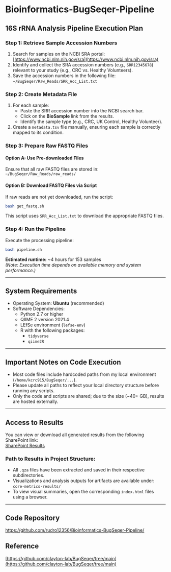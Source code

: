 # Bioinformatics-BugSeqer-Pipeline

## 16S rRNA Analysis Pipeline Execution Plan

### Step 1: Retrieve Sample Accession Numbers
1. Search for samples on the NCBI SRA portal: [https://www.ncbi.nlm.nih.gov/sra](https://www.ncbi.nlm.nih.gov/sra)
2. Identify and collect the SRA accession numbers (e.g., `SRR12345678`) relevant to your study (e.g., CRC vs. Healthy Volunteers).
3. Save the accession numbers in the following file:  
   `~/BugSeqer/Raw_Reads/SRR_Acc_List.txt`

### Step 2: Create Metadata File
1. For each sample:
   - Paste the SRR accession number into the NCBI search bar.
   - Click on the **BioSample** link from the results.
   - Identify the sample type (e.g., CRC, UK Control, Healthy Volunteer).
2. Create a `metadata.tsv` file manually, ensuring each sample is correctly mapped to its condition.

### Step 3: Prepare Raw FASTQ Files

#### Option A: Use Pre-downloaded Files
Ensure that all raw FASTQ files are stored in:  
`~/BugSeqer/Raw_Reads/raw_reads/`

#### Option B: Download FASTQ Files via Script
If raw reads are not yet downloaded, run the script:

```bash
bash get_fastq.sh
```

This script uses `SRR_Acc_List.txt` to download the appropriate FASTQ files.

### Step 4: Run the Pipeline
Execute the processing pipeline:

```bash
bash pipeline.sh
```

**Estimated runtime:** ~4 hours for 153 samples  
*(Note: Execution time depends on available memory and system performance.)*

---

## System Requirements
- Operating System: **Ubuntu** (recommended)
- Software Dependencies:
  - Python 2.7 or higher
  - QIIME 2 version 2021.4
  - LEfSe environment (`lefse-env`)
  - R with the following packages:
    - `tidyverse`
    - `qiime2R`

---

## Important Notes on Code Execution
- Most code files include hardcoded paths from my local environment (`/home/kcrc915/BugSeqer/...`).
- Please update all paths to reflect your local directory structure before running any scripts.
- Only the code and scripts are shared; due to the size (~40+ GB), results are hosted externally.

---

## Access to Results
You can view or download all generated results from the following SharePoint link:  
[SharePoint Results](https://kansas-my.sharepoint.com/:u:/g/personal/k164c194_home_ku_edu/EcEaULqySmhGn1ldC63j1kABD1eaEkIUOfN0UlhzHLhypg?e=f78h1K)

### Path to Results in Project Structure:
- All `.qza` files have been extracted and saved in their respective subdirectories.
- Visualizations and analysis outputs for artifacts are available under: `core-metrics-results/`
- To view visual summaries, open the corresponding `index.html` files using a browser.

---

## Code Repository
https://github.com/rudro12356/Bioinformatics-BugSeqer-Pipeline/

## Reference
[https://github.com/clayton-lab/BugSeqer/tree/main](https://github.com/clayton-lab/BugSeqer/tree/main)
